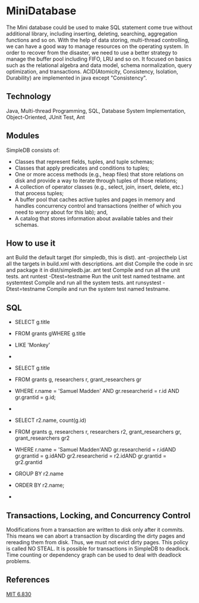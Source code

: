 # MiniDatabase
The Mini database could be used to make SQL statement come true without additional library, including inserting, deleting, searching, aggregation functions and so on. With the help of data storing, multi-thread controlling, we can have a good way to manage resources on the operating system. In order to recover from the disaster, we need to use a better strategy to manage the buffer pool including FIFO, LRU and so on.
It focused on basics such as the relational algebra and data model, schema normalization, query optimization, and transactions. ACID(Atomicity, Consistency, Isolation, Durability) are implemented in java except "Consistency".

## Technology
Java, Multi-thread Programming, SQL, Database System Implementation, Object-Oriented, JUnit Test, Ant

## Modules
SimpleDB consists of:
+ Classes that represent fields, tuples, and tuple schemas;
+ Classes that apply predicates and conditions to tuples;
+ One or more access methods (e.g., heap files) that store relations on disk and provide a way to iterate through tuples of those relations;
+ A collection of operator classes (e.g., select, join, insert, delete, etc.) that process tuples;
+ A buffer pool that caches active tuples and pages in memory and handles concurrency control and transactions (neither of which you need to worry about for this lab); and,
+ A catalog that stores information about available tables and their schemas.

## How to use it
ant         Build the default target (for simpledb, this is dist).
ant -projecthelp      List all the targets in build.xml with descriptions.
ant dist    Compile the code in src and package it in dist/simpledb.jar.
ant test    Compile and run all the unit tests.
ant runtest -Dtest=testname Run the unit test named testname.
ant systemtest  Compile and run all the system tests.
ant runsystest -Dtest=testname Compile and run the system test named testname.

## SQL
+ SELECT g.title
+ FROM grants gWHERE g.title 
+ LIKE 'Monkey'
+ 

+ SELECT g.title
+ FROM grants g, researchers r, grant_researchers gr
+ WHERE r.name = 'Samuel Madden' AND gr.researcherid = r.id AND gr.grantid = g.id;
+ 

+ SELECT r2.name, count(g.id)
+ FROM grants g, researchers r, researchers r2, grant_researchers gr, grant_researchers gr2
+ WHERE r.name = 'Samuel Madden'AND gr.researcherid = r.idAND gr.grantid = g.idAND gr2.researcherid = r2.idAND gr.grantid = gr2.grantid 
+ GROUP BY r2.name 
+ ORDER BY r2.name;
+ 

## Transactions, Locking, and Concurrency Control
Modifications from a transaction are written to disk only after it commits. This means we can abort a transaction by discarding the dirty pages and rereading them from disk. Thus, we must not evict dirty pages. 
This policy is called NO STEAL.
It is possible for transactions in SimpleDB to deadlock. Time counting or dependency graph can be used to deal with deadlock problems.

## References
[MIT 6.830](https://ocw.mit.edu/courses/electrical-engineering-and-computer-science/6-830-database-systems-fall-2010/index.htm)

